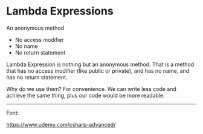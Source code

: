 ﻿# Lambda Expressions

An anonymous method
- No access modifier
- No name
- No return statement

Lambda Expression is nothing but an anonymous method. That is a method that has no access modifier (like public or private), and has no name, and has no return statement.

Why do we use them?
For convenience. We can write less code and achieve the same thing, plus our code would be more readable.


-------------------------------------------------------------------------------------------------------------
Font:

https://www.udemy.com/csharp-advanced/